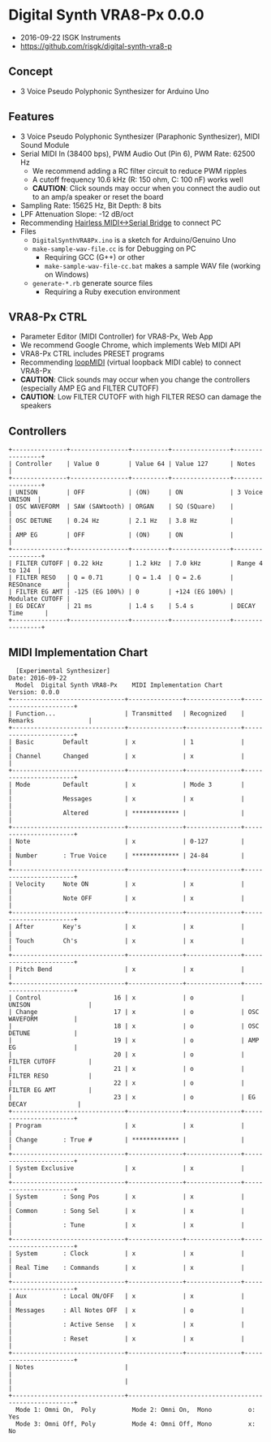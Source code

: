 # Digital Synth VRA8-Px 0.0.0

- 2016-09-22 ISGK Instruments
- <https://github.com/risgk/digital-synth-vra8-p>

## Concept

- 3 Voice Pseudo Polyphonic Synthesizer for Arduino Uno

## Features

- 3 Voice Pseudo Polyphonic Synthesizer (Paraphonic Synthesizer), MIDI Sound Module
- Serial MIDI In (38400 bps), PWM Audio Out (Pin 6), PWM Rate: 62500 Hz
    - We recommend adding a RC filter circuit to reduce PWM ripples
    - A cutoff frequency 10.6 kHz (R: 150 ohm, C: 100 nF) works well
    - **CAUTION**: Click sounds may occur when you connect the audio out to an amp/a speaker or reset the board
- Sampling Rate: 15625 Hz, Bit Depth: 8 bits
- LPF Attenuation Slope: -12 dB/oct
- Recommending [Hairless MIDI<->Serial Bridge](http://projectgus.github.io/hairless-midiserial/) to connect PC
- Files
    - `DigitalSynthVRA8Px.ino` is a sketch for Arduino/Genuino Uno
    - `make-sample-wav-file.cc` is for Debugging on PC
        - Requiring GCC (G++) or other
        - `make-sample-wav-file-cc.bat` makes a sample WAV file (working on Windows)
    - `generate-*.rb` generate source files
        - Requiring a Ruby execution environment

## VRA8-Px CTRL

- Parameter Editor (MIDI Controller) for VRA8-Px, Web App
- We recommend Google Chrome, which implements Web MIDI API
- VRA8-Px CTRL includes PRESET programs
- Recommending [loopMIDI](http://www.tobias-erichsen.de/software/loopmidi.html) (virtual loopback MIDI cable) to connect VRA8-Px
- **CAUTION**: Click sounds may occur when you change the controllers (especially AMP EG and FILTER CUTOFF)
- **CAUTION**: Low FILTER CUTOFF with high FILTER RESO can damage the speakers

## Controllers

    +---------------+----------------+----------+----------------+-----------------+
    | Controller    | Value 0        | Value 64 | Value 127      | Notes           |
    +---------------+----------------+----------+----------------+-----------------+
    | UNISON        | OFF            | (ON)     | ON             | 3 Voice UNISON  |
    | OSC WAVEFORM  | SAW (SAWtooth) | ORGAN    | SQ (SQuare)    |                 |
    | OSC DETUNE    | 0.24 Hz        | 2.1 Hz   | 3.8 Hz         |                 |
    | AMP EG        | OFF            | (ON)     | ON             |                 |
    +---------------+----------------+----------+----------------+-----------------+
    | FILTER CUTOFF | 0.22 kHz       | 1.2 kHz  | 7.0 kHz        | Range 4 to 124  |
    | FILTER RESO   | Q = 0.71       | Q = 1.4  | Q = 2.6        | RESOnance       |
    | FILTER EG AMT | -125 (EG 100%) | 0        | +124 (EG 100%) | Modulate CUTOFF |
    | EG DECAY      | 21 ms          | 1.4 s    | 5.4 s          | DECAY Time      |
    +---------------+----------------+----------+----------------+-----------------+

## MIDI Implementation Chart

      [Experimental Synthesizer]                                      Date: 2016-09-22       
      Model  Digital Synth VRA8-Px    MIDI Implementation Chart       Version: 0.0.0         
    +-------------------------------+---------------+---------------+-----------------------+
    | Function...                   | Transmitted   | Recognized    | Remarks               |
    +-------------------------------+---------------+---------------+-----------------------+
    | Basic        Default          | x             | 1             |                       |
    | Channel      Changed          | x             | x             |                       |
    +-------------------------------+---------------+---------------+-----------------------+
    | Mode         Default          | x             | Mode 3        |                       |
    |              Messages         | x             | x             |                       |
    |              Altered          | ************* |               |                       |
    +-------------------------------+---------------+---------------+-----------------------+
    | Note                          | x             | 0-127         |                       |
    | Number       : True Voice     | ************* | 24-84         |                       |
    +-------------------------------+---------------+---------------+-----------------------+
    | Velocity     Note ON          | x             | x             |                       |
    |              Note OFF         | x             | x             |                       |
    +-------------------------------+---------------+---------------+-----------------------+
    | After        Key's            | x             | x             |                       |
    | Touch        Ch's             | x             | x             |                       |
    +-------------------------------+---------------+---------------+-----------------------+
    | Pitch Bend                    | x             | x             |                       |
    +-------------------------------+---------------+---------------+-----------------------+
    | Control                    16 | x             | o             | UNISON                |
    | Change                     17 | x             | o             | OSC WAVEFORM          |
    |                            18 | x             | o             | OSC DETUNE            |
    |                            19 | x             | o             | AMP EG                |
    |                            20 | x             | o             | FILTER CUTOFF         |
    |                            21 | x             | o             | FILTER RESO           |
    |                            22 | x             | o             | FILTER EG AMT         |
    |                            23 | x             | o             | EG DECAY              |
    +-------------------------------+---------------+---------------+-----------------------+
    | Program                       | x             | x             |                       |
    | Change       : True #         | ************* |               |                       |
    +-------------------------------+---------------+---------------+-----------------------+
    | System Exclusive              | x             | x             |                       |
    +-------------------------------+---------------+---------------+-----------------------+
    | System       : Song Pos       | x             | x             |                       |
    | Common       : Song Sel       | x             | x             |                       |
    |              : Tune           | x             | x             |                       |
    +-------------------------------+---------------+---------------+-----------------------+
    | System       : Clock          | x             | x             |                       |
    | Real Time    : Commands       | x             | x             |                       |
    +-------------------------------+---------------+---------------+-----------------------+
    | Aux          : Local ON/OFF   | x             | x             |                       |
    | Messages     : All Notes OFF  | x             | o             |                       |
    |              : Active Sense   | x             | x             |                       |
    |              : Reset          | x             | x             |                       |
    +-------------------------------+---------------+---------------+-----------------------+
    | Notes                         |                                                       |
    |                               |                                                       |
    +-------------------------------+-------------------------------------------------------+
      Mode 1: Omni On,  Poly          Mode 2: Omni On,  Mono          o: Yes                 
      Mode 3: Omni Off, Poly          Mode 4: Omni Off, Mono          x: No                  
